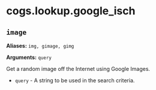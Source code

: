 # cogs.lookup.google_isch

## `image`

**Aliases:** `img, gimage, gimg`

**Arguments:** `query`

Get a random image off the Internet using Google Images.

* `query` - A string to be used in the search criteria.